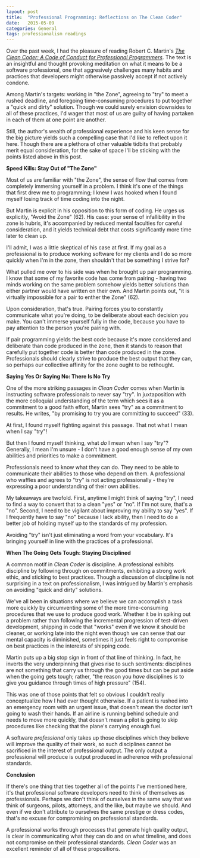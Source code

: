 ```yaml
---
layout: post
title:  "Professional Programming: Reflections on The Clean Coder"
date:   2015-05-09
categories: General
tags: professionalism readings 
--- 
```


Over the past week, I had the pleasure of reading Robert C. Martin's *[The Clean Coder: A Code of Conduct for Professional Programmers][clean_coder]*. The text is an insightful and thought provoking meditation on what it means to be a software professional, one that aggresively challenges many habits and practices that developers might otherwise passively accept if not actively condone. 

Among Martin's targets: working in "the Zone", agreeing to "try" to meet a rushed deadline, and foregoing time-consuming procedures to put together a "quick and dirty" solution. Though we could surely envision downsides to all of these practices, I'd wager that most of us are guilty of having partaken in each of them at one point are another.

Still, the author's wealth of professional experience and his keen sense for the big picture yields such a compelling case that I'd like to reflect upon it here. Though there are a plethora of other valuable tidbits that probably merit equal consideration, for the sake of space I'll be sticking with the points listed above in this post.

**Speed Kills: Stay Out of "The Zone"**

Most of us are familiar with "the Zone", the sense of flow that comes from completely immersing yourself in a problem. I think it's one of the things that first drew me to programming; I knew I was hooked when I found myself losing track of time coding into the night.

But Martin is explicit in his opposition to this form of coding. He urges us explicitly, "Avoid the Zone" (62). His case: your sense of infallibility in the zone is hubris, it's accompanied by reduced mental faculties for careful consideration, and it yields technical debt that costs significantly more time later to clean up. 

I'll admit, I was a little skeptical of his case at first. If my goal as a professional is to produce working software for my clients and I do so more quickly when I'm in the zone, then shouldn't that be something I strive for?

What pulled me over to his side was when he brought up pair programming. I know that some of my favorite code has come from pairing - having two minds working on the same problem somehow yields better solutions than either partner would have written on their own. And Martin points out, "it is virtually impossible for a pair to enther the Zone" (62).

Upon consideration, that's true. Pairing forces you to constantly communicate what you're doing, to be deliberate about each decision you make. You can't immerse yourself fully in the code, because you have to pay attention to the person you're pairing with.

If pair programming yields the best code because it's more considered and deliberate than code produced in the zone, then it stands to reason that carefully put together code is better than code produced in the zone. Professionals should clearly strive to produce the best output that they can, so perhaps our collective affinity for the zone ought to be rethought.

**Saying Yes Or Saying No: There Is No Try**

One of the more striking passages in *Clean Coder* comes when Martin is instructing software professionals to never say "try". In juxtaposition with the more colloquial understanding of the term which sees it as a commitment to a good faith effort, Martin sees "try" as a commitment to results. He writes, "by promising to try you are committing to succeed" (33). 

At first, I found myself fighting against this passage. That not what I mean when I say "try"! 

But then I found myself thinking, what *do* I mean when I say "try"? Generally, I mean I'm unsure - I don't have a good enough sense of my own abilities and priorities to make a commitment.

Professionals need to know what they can do. They need to be able to communicate their abilities to those who depend on them. A professional who waffles and agrees to "try" is not acting professionally - they're expressing a poor understanding of their own abilities.

My takeaways are twofold. First, anytime I might think of saying "try", I need to find a way to convert that to a clean "yes" or "no". If I'm not sure, that's a "no". Second, I need to be vigilant about improving my ability to say "yes". If I frequently have to say "no" because I lack ability, then I need to do a better job of holding myself up to the standards of my profession.

Avoiding "try" isn't just eliminating a word from your vocabulary. It's bringing yourself in line with the practices of a professional.

**When The Going Gets Tough: Staying Disciplined**

A common motif in *Clean Coder* is discipline. A professional exhibits discipline by following through on commitments, exhibiting a strong work ethic, and sticking to best practices. Though a discussion of discipline is not surprising in a text on professionalism, I was intrigued by Martin's emphasis on avoiding "quick and dirty" solutions. 

We've all been in situations where we believe we can accomplish a task more quickly by circumventing some of the more time-consuming procedures that we use to produce good work. Whether it be in spiking out a problem rather than following the incremental progression of test-driven development, shipping in code that "works" even if we know it should be cleaner, or working late into the night even though we can sense that our mental capacity is diminished, sometimes it just feels right to compromise on best practices in the interests of shipping code.

Martin puts up a big stop sign in front of that line of thinking. In fact, he inverts the very underpinning that gives rise to such sentiments: disciplines are not something that carry us through the good times but can be put aside when the going gets tough; rather, "the reason you *have* disciplines is to give you guidance through times of high pressure" (154).

This was one of those points that felt so obvious I couldn't really conceptualize how I had ever thought otherwise. If a patient is rushed into an emergency room with an urgent issue, that doesn't mean the doctor isn't going to wash their hands. If an airline is running behind schedule and needs to move more quickly, that doesn't mean a pilot is going to skip procedures like checking that the plane's carrying enough fuel.

A software *professional* only takes up those disciplines which they believe will improve the quality of their work, so such disciplines cannot be sacrificed in the interest of professional output. The only output a professional will produce is output produced in adherence with professional standards.

**Conclusion**

If there's one thing that ties together all of the points I've mentioned here, it's that professional software developers need to think of themselves as professionals. Perhaps we don't think of ourselves in the same way that we think of surgeons, pilots, attorneys, and the like, but maybe we should. And even if we don't attribute to ourselves the same prestige or dress codes, that's no excuse for compromising on professional standards.

A professional works through processes that generate high quality output, is clear in communicating what they can do and on what timeline, and does not compromise on their professional standards. *Clean Coder* was an excellent reminder of all of these propositions.

[clean_coder]: http://www.amazon.com/The-Clean-Coder-Professional-Programmers/dp/0137081073